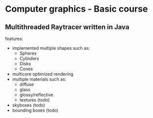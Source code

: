 # Computer graphics - Basic course

## Multithreaded Raytracer written in Java

features:
* implemented multiple shapes such as:
    - Spheres
    - Cylinders
    - Disks
    - Cones
* multicore optimized rendering
* multiple materials such as:
    - diffuse
    - glass
    - glossy/reflective
    - textures (todo)
* skyboxes (todo)
* bounding boxes (todo)

<!-- vim: set spelllang=de: -->
